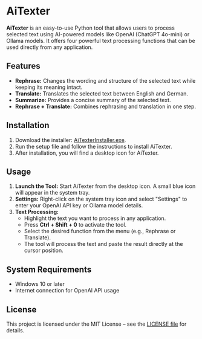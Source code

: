 # AiTexter

**AiTexter** is an easy-to-use Python tool that allows users to process selected text using AI-powered models like OpenAI (ChatGPT 4o-mini) or Ollama models. It offers four powerful text processing functions that can be used directly from any application.

## Features

- **Rephrase:** Changes the wording and structure of the selected text while keeping its meaning intact.
- **Translate:** Translates the selected text between English and German.
- **Summarize:** Provides a concise summary of the selected text.
- **Rephrase + Translate:** Combines rephrasing and translation in one step.

## Installation

1. Download the installer: [AiTexterInstaller.exe](https://github.com/NeverBeLazyG/AiTexter/releases/download/v1.0/AiTexterInstaller.exe).
2. Run the setup file and follow the instructions to install AiTexter.
3. After installation, you will find a desktop icon for AiTexter.

## Usage

1. **Launch the Tool:** Start AiTexter from the desktop icon. A small blue icon will appear in the system tray.
2. **Settings:** Right-click on the system tray icon and select "Settings" to enter your OpenAI API key or Ollama model details.
3. **Text Processing:**
   - Highlight the text you want to process in any application.
   - Press **Ctrl + Shift + 0** to activate the tool.
   - Select the desired function from the menu (e.g., Rephrase or Translate).
   - The tool will process the text and paste the result directly at the cursor position.

## System Requirements

- Windows 10 or later
- Internet connection for OpenAI API usage

## License

This project is licensed under the MIT License – see the [LICENSE file](LICENSE) for details.
